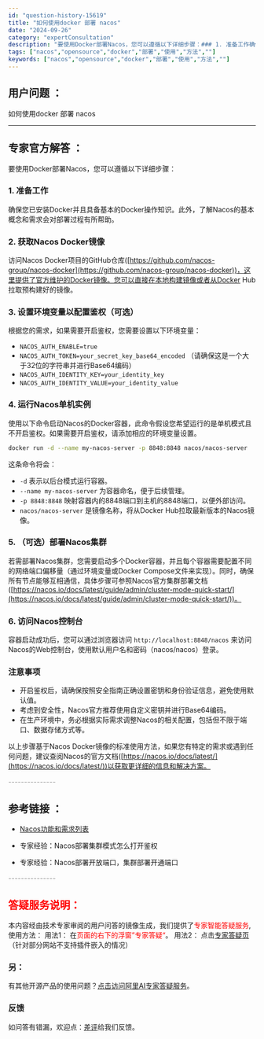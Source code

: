 ```yaml
---
id: "question-history-15619"
title: "如何使用docker 部署 nacos"
date: "2024-09-26"
category: "expertConsultation"
description: "要使用Docker部署Nacos，您可以遵循以下详细步骤：### 1. 准备工作确保您已安装Docker并且具备基本的Docker操作知识。此外，了解Nacos的基本概念和需求会对部署过程有所帮助。### 2. 获取Nacos Docker镜像访问Nacos Docker项目的GitHub仓库([h"
tags: ["nacos","opensource","docker","部署","使用","方法",""]
keywords: ["nacos","opensource","docker","部署","使用","方法",""]
---
```


## 用户问题 ： 
 如何使用docker 部署 nacos  

---------------
## 专家官方解答 ：

要使用Docker部署Nacos，您可以遵循以下详细步骤：

### 1. 准备工作
确保您已安装Docker并且具备基本的Docker操作知识。此外，了解Nacos的基本概念和需求会对部署过程有所帮助。

### 2. 获取Nacos Docker镜像
访问Nacos Docker项目的GitHub仓库([https://github.com/nacos-group/nacos-docker](https://github.com/nacos-group/nacos-docker))，这里提供了官方维护的Docker镜像。您可以直接在本地构建镜像或者从Docker Hub拉取预构建好的镜像。

### 3. 设置环境变量以配置鉴权（可选）
根据您的需求，如果需要开启鉴权，您需要设置以下环境变量：
- `NACOS_AUTH_ENABLE=true`
- `NACOS_AUTH_TOKEN=your_secret_key_base64_encoded` （请确保这是一个大于32位的字符串并进行Base64编码）
- `NACOS_AUTH_IDENTITY_KEY=your_identity_key` 
- `NACOS_AUTH_IDENTITY_VALUE=your_identity_value`

### 4. 运行Nacos单机实例
使用以下命令启动Nacos的Docker容器，此命令假设您希望运行的是单机模式且不开启鉴权。如果需要开启鉴权，请添加相应的环境变量设置。
```bash
docker run -d --name my-nacos-server -p 8848:8848 nacos/nacos-server
```
这条命令将会：
- `-d` 表示以后台模式运行容器。
- `--name my-nacos-server` 为容器命名，便于后续管理。
- `-p 8848:8848` 映射容器内的8848端口到主机的8848端口，以便外部访问。
- `nacos/nacos-server` 是镜像名称，将从Docker Hub拉取最新版本的Nacos镜像。

### 5. （可选）部署Nacos集群
若需部署Nacos集群，您需要启动多个Docker容器，并且每个容器需要配置不同的网络端口偏移量（通过环境变量或Docker Compose文件来实现）。同时，确保所有节点能够互相通信，具体步骤可参照Nacos官方集群部署文档([https://nacos.io/docs/latest/guide/admin/cluster-mode-quick-start/](https://nacos.io/docs/latest/guide/admin/cluster-mode-quick-start/))。

### 6. 访问Nacos控制台
容器启动成功后，您可以通过浏览器访问 `http://localhost:8848/nacos` 来访问Nacos的Web控制台，使用默认用户名和密码（nacos/nacos）登录。

### 注意事项
- 开启鉴权后，请确保按照安全指南正确设置密钥和身份验证信息，避免使用默认值。
- 考虑到安全性，Nacos官方推荐使用自定义密钥并进行Base64编码。
- 在生产环境中，务必根据实际需求调整Nacos的相关配置，包括但不限于端口、数据存储方式等。

以上步骤基于Nacos Docker镜像的标准使用方法，如果您有特定的需求或遇到任何问题，建议查阅Nacos的官方文档([https://nacos.io/docs/latest/](https://nacos.io/docs/latest/))以获取更详细的信息和解决方案。


<font color="#949494">---------------</font> 


## 参考链接 ：

* [Nacos功能和需求列表](https://nacos.io/docs/latest/archive/feature-list)
 
 * 专家经验：Nacos部署集群模式怎么打开鉴权 
 
 * 专家经验：Nacos部署开放端口，集群部署开通端口 


 <font color="#949494">---------------</font> 
 


## <font color="#FF0000">答疑服务说明：</font> 

本内容经由技术专家审阅的用户问答的镜像生成，我们提供了<font color="#FF0000">专家智能答疑服务</font>,使用方法：
用法1： 在<font color="#FF0000">页面的右下的浮窗”专家答疑“</font>。
用法2： 点击[专家答疑页](https://answer.opensource.alibaba.com/docs/intro)（针对部分网站不支持插件嵌入的情况）
### 另：


有其他开源产品的使用问题？[点击访问阿里AI专家答疑服务](https://answer.opensource.alibaba.com/docs/intro)。
### 反馈
如问答有错漏，欢迎点：[差评](https://ai.nacos.io/user/feedbackByEnhancerGradePOJOID?enhancerGradePOJOId=15678)给我们反馈。

